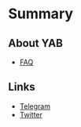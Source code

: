 # Summary

## About YAB 

* [FAQ](about_yab/FAQ.md)


## Links

* [Telegram](https://t.me/grindlabs)
* [Twitter](https://twitter.com/yanotherbridge)
